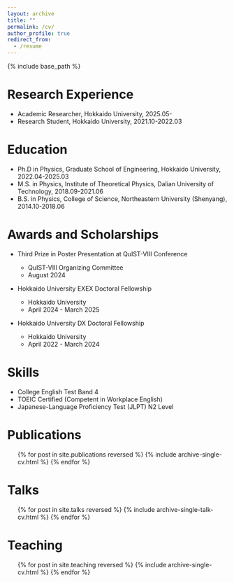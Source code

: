 ```yaml
---
layout: archive
title: ""
permalink: /cv/
author_profile: true
redirect_from:
  - /resume
---
```


{% include base_path %}

Research Experience
======
* Academic Researcher, Hokkaido University, 2025.05-
* Research Student, Hokkaido University, 2021.10-2022.03

Education
======
* Ph.D in Physics, Graduate School of Engineering, Hokkaido University, 2022.04-2025.03
* M.S. in Physics, Institute of Theoretical Physics, Dalian University of Technology, 2018.09-2021.06
* B.S. in Physics, College of Science, Northeastern University (Shenyang), 2014.10-2018.06

Awards and Scholarships
======

* Third Prize in Poster Presentation at QuIST-VIII Conference
  * QuIST-VIII Organizing Committee
  * August 2024

* Hokkaido University EXEX Doctoral Fellowship
  * Hokkaido University
  * April 2024 - March 2025

* Hokkaido University DX Doctoral Fellowship
  * Hokkaido University
  * April 2022 - March 2024

Skills
======
* College English Test Band 4
* TOEIC Certified (Competent in Workplace English)
* Japanese-Language Proficiency Test (JLPT) N2 Level 

Publications
======
  <ul>{% for post in site.publications reversed %}
    {% include archive-single-cv.html %}
  {% endfor %}</ul>
  
Talks
======
  <ul>{% for post in site.talks reversed %}
    {% include archive-single-talk-cv.html  %}
  {% endfor %}</ul>
  
Teaching
======
  <ul>{% for post in site.teaching reversed %}
    {% include archive-single-cv.html %}
  {% endfor %}</ul>
  
